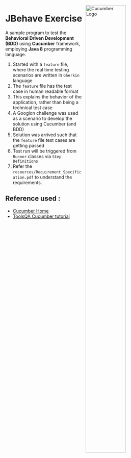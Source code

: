 <img src="https://static1.squarespace.com/static/5b64cabf5b409bbf05dbd8b3/t/5b6571f11ae6cf3410e9e52b/1534509375774/?format=1500w"
     alt="Cucumber Logo"
     style="float: right; margin-left: 10px; width:50%; height:60%" 
     align="right"/>

# JBehave Exercise
A sample program to test the **Behavioral Driven Development (BDD)** using **Cucumber** framework, employing **Java 8** programming language.

 1. Started with a `feature` file, where the real time testing scenarios are written in `Gherkin` language
 2. The `feature` file has the test case in human readable format
 3. This explains the behavior of the application, rather than being a technical test case
 4. A Googlon challenge was used as a scenario to develop the solution using Cucumber (and BDD)
 5. Solution was arrived such that the `feature` file test cases are getting passed
 6. Test run will be triggered from `Runner` classes via `Step Definitions`
 7. Refer the `resources/Requirement_Specification.pdf` to understand the requirements.

## Reference used : 

  * [Cucumber Home](https://docs.cucumber.io/guides/10-minute-tutorial/)
  * [ToolsQA Cucumber tutorial](toolsqa.com/cucumber-tutorial/)
